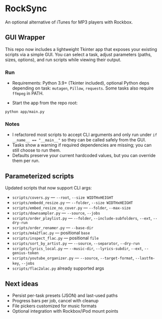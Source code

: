 # RockSync
An optional alternative of iTunes for MP3 players with Rockbox.

## GUI Wrapper

This repo now includes a lightweight Tkinter app that exposes your existing scripts via a simple GUI. You can select a task, adjust parameters (paths, sizes, options), and run scripts while viewing their output.

### Run

- Requirements: Python 3.9+ (Tkinter included), optional Python deps depending on task: `mutagen`, `Pillow`, `requests`. Some tasks also require `ffmpeg` in PATH.

- Start the app from the repo root:

```
python app/main.py
```

### Notes

- I refactored most scripts to accept CLI arguments and only run under `if __name__ == "__main__"` so they can be called safely from the GUI.
- Tasks show a warning if required dependencies are missing; you can still choose to run them.
- Defaults preserve your current hardcoded values, but you can override them per run.

## Parameterized scripts

Updated scripts that now support CLI args:

- `scripts/covers.py` — `--root`, `--size WIDTHxHEIGHT`
- `scripts/embedd_resize.py` — `--folder`, `--size WIDTHxHEIGHT`
- `scripts/embed_resize_no_cover.py` — `--folder`, `--max-size`
- `scripts/downsampler.py` — `--source`, `--jobs`
- `scripts/order_playlist.py` — `--folder`, `--include-subfolders`, `--ext`, `--dry-run`
- `scripts/order_renamer.py` — `--base-dir`
- `scripts/m4a2flac.py` — positional `base`
- `scripts/inspect_flac.py` — positional `file`
- `scripts/sort_by_artist.py` — `--source`, `--separator`, `--dry-run`
- `scripts/lyrics_local.py` — `--music-dir`, `--lyrics-subdir`, `--ext`, `--genius-token`
- `scripts/youtube_organizer.py` — `--source`, `--target-format`, `--lastfm-key`, `--jobs`
- `scripts/flac2alac.py` already supported args

## Next ideas

- Persist per-task presets (JSON) and last-used paths
- Progress bars per job, cancel with cleanup
- File pickers customized for music formats
- Optional integration with Rockbox/iPod mount points
